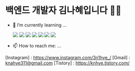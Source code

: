 # 백엔드 개발자 김나혜입니다 👩‍💻

- 🌱 I’m currently learning ...

  <img src="https://img.shields.io/badge/html5-E34F26?style=flat-square&logo=html5&logoColor=FFFFFF"/>  <img src="https://img.shields.io/badge/css-663399?style=flat-square&logo=css&logoColor=FFFFFF"/>  <img src="https://img.shields.io/badge/javascript-F7DF1E?style=flat-square&logo=javascript&logoColor=000000"/>  <img src="https://img.shields.io/badge/nodedotjs-5FA04E?style=flat-square&logo=nodedotjs&logoColor=FFFFFF"/>  <img src="https://img.shields.io/badge/express-000000?style=flat-square&logo=express&logoColor=FFFFFF"/>  <img src="https://img.shields.io/badge/springboot-6DB33F?style=flat-square&logo=springboot&logoColor=FFFFFF"/>  <img src="https://img.shields.io/badge/react-61DAFB?style=flat-square&logo=react&logoColor=FFFFFF"/>

  
- 📫 How to reach me: ...

[Instagram] : https://www.instagram.com/3n1hye_/
[Gmail] : knahye311@gmail.com
[Tistory] : https://knhye.tistory.com/
